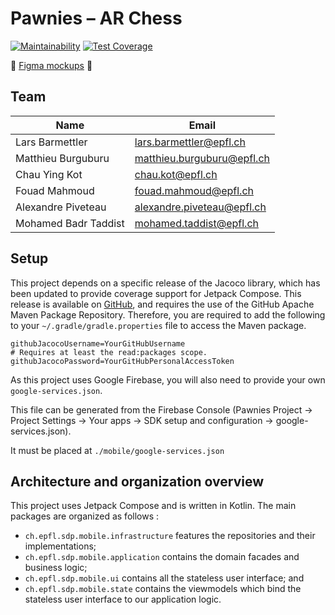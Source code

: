 # Pawnies – AR Chess

[![Maintainability](https://api.codeclimate.com/v1/badges/e804775d6b20006a3778/maintainability)](https://codeclimate.com/github/epfl-SDP/android/maintainability)
[![Test Coverage](https://api.codeclimate.com/v1/badges/e804775d6b20006a3778/test_coverage)](https://codeclimate.com/github/epfl-SDP/android/test_coverage)

🎨 [Figma mockups](https://www.figma.com/file/JGLgtpIJcPW7z4YKD4nLeH/Android) 🎨

## Team

| Name                 | Email |
|----------------------|-------|
| Lars Barmettler      | lars.barmettler@epfl.ch |
| Matthieu Burguburu   | matthieu.burguburu@epfl.ch |
| Chau Ying Kot        | chau.kot@epfl.ch |
| Fouad Mahmoud        | fouad.mahmoud@epfl.ch |
| Alexandre Piveteau   | alexandre.piveteau@epfl.ch |
| Mohamed Badr Taddist | mohamed.taddist@epfl.ch |

## Setup

This project depends on a specific release of the Jacoco library, which has been updated to provide coverage support for Jetpack Compose. This release is available on [GitHub](https://github.com/epfl-SDP/jacoco-compose), and requires the use of the GitHub Apache Maven Package Repository. Therefore, you are required to add the following to your `~/.gradle/gradle.properties` file to access the Maven package.

```properties
githubJacocoUsername=YourGitHubUsername
# Requires at least the read:packages scope.
githubJacocoPassword=YourGitHubPersonalAccessToken
```

As this project uses Google Firebase, you will also need to provide your own `google-services.json`.

This file can be generated from the Firebase Console (Pawnies Project -> Project Settings -> Your apps -> SDK setup and configuration -> google-services.json).

It must be placed at `./mobile/google-services.json`

## Architecture and organization overview

This project uses Jetpack Compose and is written in Kotlin. The main packages are organized as follows :

- `ch.epfl.sdp.mobile.infrastructure` features the repositories and their implementations;
- `ch.epfl.sdp.mobile.application` contains the domain facades and business logic;
- `ch.epfl.sdp.mobile.ui` contains all the stateless user interface; and
- `ch.epfl.sdp.mobile.state` contains the viewmodels which bind the stateless user interface to our application logic.
